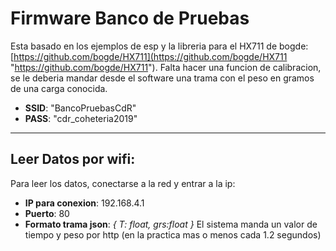  
# Firmware Banco de Pruebas

Esta basado en los ejemplos de esp y la libreria para el HX711 de bogde: [https://github.com/bogde/HX711](https://github.com/bogde/HX711 "https://github.com/bogde/HX711"). Falta hacer una funcion de calibracion, se le deberia mandar desde el software una trama con el peso en gramos de una carga conocida.
- **SSID**: "BancoPruebasCdR"
- **PASS**: "cdr_coheteria2019"

------------

## Leer Datos por wifi:
Para leer los datos, conectarse a la red y entrar a la ip: 
- **IP para conexion**: 192.168.4.1
- **Puerto**: 80
- **Formato trama json**: *{ T: float, grs:float }*
El sistema manda un valor de tiempo y peso por http (en la practica mas o menos cada 1.2 segundos)
